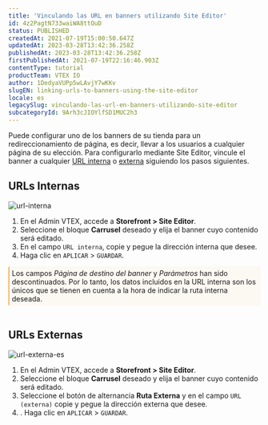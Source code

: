 ```yaml
---
title: 'Vinculando las URL en banners utilizando Site Editor'
id: 4z2PagtN733waiWA8ttOuD
status: PUBLISHED
createdAt: 2021-07-19T15:00:50.647Z
updatedAt: 2023-03-28T13:42:36.258Z
publishedAt: 2023-03-28T13:42:36.258Z
firstPublishedAt: 2021-07-19T22:16:46.903Z
contentType: tutorial
productTeam: VTEX IO
author: 1DedyaVUPp5wLAvjY7wKKv
slugEN: linking-urls-to-banners-using-the-site-editor
locale: es
legacySlug: vinculando-las-url-en-banners-utilizando-site-editor
subcategoryId: 9Arh3cJIOYlfSD1MUC2h3
---
```


Puede configurar uno de los banners de su tienda para un redireccionamiento de página, es decir, llevar a los usuarios a cualquier página de su elección. Para configurarlo mediante Site Editor, vincule el banner a cualquier [URL interna](#url-internas) o [externa](#url-externas) siguiendo los pasos siguientes.

## URLs Internas

![url-interna](https://images.ctfassets.net/alneenqid6w5/76tw5q9jP5kqkEhkFMIAOE/3d5a31e246e7525d91009ed3f1e77af1/image5.png)

1. En el Admin VTEX, accede a **Storefront > Site Editor**.
2. Seleccione el bloque __Carrusel__ deseado y elija el banner cuyo contenido será editado.
3. En el campo `URL interna`, copie y pegue la dirección interna que desee.
4. Haga clic en `APLICAR` > `GUARDAR`.

<div style="background-color:#FCF8F2; border-left: 2px solid #F0AD4E; border-top-left-radius: 2px; border-bottom-left-radius: 2px; padding: 5px">
  Los campos <i>Página de destino del banner</i> y <i>Parámetros</i> han sido descontinuados. Por lo tanto, los datos incluidos en la URL interna son los únicos que se tienen en cuenta a la hora de indicar la ruta interna deseada.
</div>
<br>

## URLs Externas

![url-externa-es](https://images.ctfassets.net/alneenqid6w5/7ESwBk45QYY2eHme82hy1Y/42317522340b78b7ce0a36ef8bb8163d/image3.png)

1. En el Admin VTEX, accede a **Storefront > Site Editor**.
2.  Seleccione el bloque __Carrusel__ deseado y elija el banner cuyo contenido será editado.
3.  Seleccione el botón de alternancia __Ruta Externa__ y en el campo `URL (externa)` copie y pegue la dirección externa que desee.
4.  . Haga clic en `APLICAR` > `GUARDAR`.
